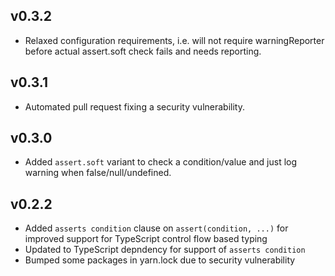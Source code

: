 ## v0.3.2

- Relaxed configuration requirements, i.e. will not require warningReporter before actual assert.soft check fails and needs reporting.

## v0.3.1

- Automated pull request fixing a security vulnerability.

## v0.3.0

- Added `assert.soft` variant to check a condition/value and just log warning when false/null/undefined.

## v0.2.2

- Added `asserts condition` clause on `assert(condition, ...)` for improved support for TypeScript control flow based typing
- Updated to TypeScript depndency for support of `asserts condition`
- Bumped some packages in yarn.lock due to security vulnerability
